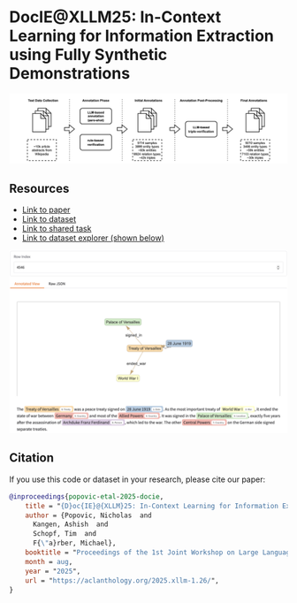 # DocIE@XLLM25: In-Context Learning for Information Extraction using Fully Synthetic Demonstrations

![Overview of synthetic data generation pipeline](images/pipeline.png)

## Resources
- [Link to paper](https://aclanthology.org/2025.xllm-1.26/)
- [Link to dataset](https://huggingface.co/datasets/nicpopovic/vital_articles_synthetic_information_extraction)
- [Link to shared task](https://xllms.github.io/DocIE/)
- [Link to dataset explorer (shown below)](https://huggingface.co/spaces/nicpopovic/vital_articles_synth_explorer)

![Dataset explorer](images/explorer.png)

## Citation
If you use this code or dataset in your research, please cite our paper:
```bibtex
@inproceedings{popovic-etal-2025-docie,
    title = "{D}oc{IE}@{XLLM}25: In-Context Learning for Information Extraction using Fully Synthetic Demonstrations",
    author = {Popovic, Nicholas  and
      Kangen, Ashish  and
      Schopf, Tim  and
      F{\"a}rber, Michael},
    booktitle = "Proceedings of the 1st Joint Workshop on Large Language Models and Structure Modeling (XLLM 2025)",
    month = aug,
    year = "2025",
    url = "https://aclanthology.org/2025.xllm-1.26/",
}
```
